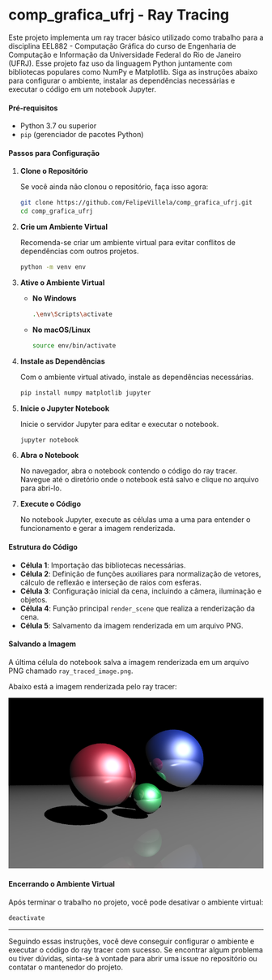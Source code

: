 # comp_grafica_ufrj - Ray Tracing

Este projeto implementa um ray tracer básico utilizado como trabalho para a disciplina EEL882 - Computação Gráfica do curso de Engenharia de Computação e Informação da Universidade Federal do Rio de Janeiro (UFRJ). Esse projeto faz uso da linguagem Python juntamente com bibliotecas populares como NumPy e Matplotlib. Siga as instruções abaixo para configurar o ambiente, instalar as dependências necessárias e executar o código em um notebook Jupyter.

#### Pré-requisitos

- Python 3.7 ou superior
- `pip` (gerenciador de pacotes Python)

#### Passos para Configuração

1. **Clone o Repositório**

   Se você ainda não clonou o repositório, faça isso agora:
   ```sh
   git clone https://github.com/FelipeVillela/comp_grafica_ufrj.git
   cd comp_grafica_ufrj
   ```

2. **Crie um Ambiente Virtual**

   Recomenda-se criar um ambiente virtual para evitar conflitos de dependências com outros projetos.
   ```sh
   python -m venv env
   ```

3. **Ative o Ambiente Virtual**

   - **No Windows**
     ```sh
     .\env\Scripts\activate
     ```
   - **No macOS/Linux**
     ```sh
     source env/bin/activate
     ```

4. **Instale as Dependências**

   Com o ambiente virtual ativado, instale as dependências necessárias.
   ```sh
   pip install numpy matplotlib jupyter
   ```

5. **Inicie o Jupyter Notebook**

   Inicie o servidor Jupyter para editar e executar o notebook.
   ```sh
   jupyter notebook
   ```

6. **Abra o Notebook**

   No navegador, abra o notebook contendo o código do ray tracer. Navegue até o diretório onde o notebook está salvo e clique no arquivo para abri-lo.

7. **Execute o Código**

   No notebook Jupyter, execute as células uma a uma para entender o funcionamento e gerar a imagem renderizada.

#### Estrutura do Código

- **Célula 1**: Importação das bibliotecas necessárias.
- **Célula 2**: Definição de funções auxiliares para normalização de vetores, cálculo de reflexão e interseção de raios com esferas.
- **Célula 3**: Configuração inicial da cena, incluindo a câmera, iluminação e objetos.
- **Célula 4**: Função principal `render_scene` que realiza a renderização da cena.
- **Célula 5**: Salvamento da imagem renderizada em um arquivo PNG.

#### Salvando a Imagem

A última célula do notebook salva a imagem renderizada em um arquivo PNG chamado `ray_traced_image.png`.

Abaixo está a imagem renderizada pelo ray tracer:

![Imagem Renderizada](./ray_traced_image.png)

#### Encerrando o Ambiente Virtual

Após terminar o trabalho no projeto, você pode desativar o ambiente virtual:
```sh
deactivate
```

---

Seguindo essas instruções, você deve conseguir configurar o ambiente e executar o código do ray tracer com sucesso. Se encontrar algum problema ou tiver dúvidas, sinta-se à vontade para abrir uma issue no repositório ou contatar o mantenedor do projeto.